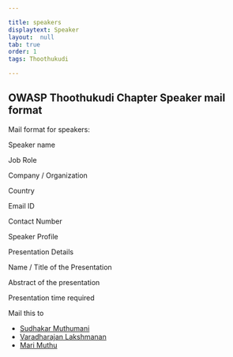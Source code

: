 ```yaml
---

title: speakers
displaytext: Speaker
layout:  null
tab: true
order: 1
tags: Thoothukudi

---
```


## OWASP Thoothukudi Chapter Speaker mail format


Mail format for speakers:


Speaker name

Job Role

Company / Organization

Country

Email ID

Contact Number

Speaker Profile

Presentation Details

Name / Title of the Presentation

Abstract of the presentation

Presentation time required


Mail this to 
* <a href="mailto:sudhakar.muthumani@owasp.org">Sudhakar Muthumani</a>
* <a href="mailto: varadharajan.lakshmanan@owasp.org">Varadharajan Lakshmanan</a>
* <a href="mail to: mari.muthu@owasp.org">Mari Muthu</a>

